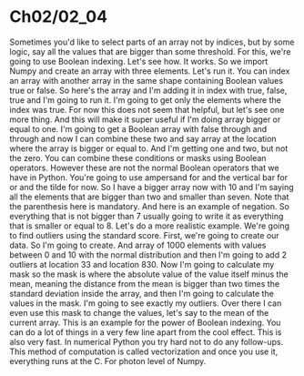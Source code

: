 # Ch02/02_04


Sometimes you'd like to select parts of an array not by indices, but by some logic, say all the values that are bigger than some threshold. For this, we're going to use Boolean indexing. Let's see how. It works. So we import Numpy and create an array with three elements. Let's run it. You can index an array with another array in the same shape containing Boolean values true or false. So here's the array and I'm adding it in index with true, false, true and I'm going to run it. I'm going to get only the elements where the index was true. For now this does not seem that helpful, but let's see one more thing. And this will make it super useful if I'm doing array bigger or equal to one. I'm going to get a Boolean array with false through and through and now I can combine these two and say array at the location where the array is bigger or equal to. And I'm getting one and two, but not the zero. You can combine these conditions or masks using Boolean operators. However these are not the normal Boolean operators that we have in Python. You're going to use ampersand for and the vertical bar for or and the tilde for now. So I have a bigger array now with 10 and I'm saying all the elements that are bigger than two and smaller than seven. Note that the parenthesis here is mandatory. And here is an example of negation. So everything that is not bigger than 7 usually going to write it as everything that is smaller or equal to 8. Let's do a more realistic example. We're going to find outliers using the standard score. First, we're going to create our data. So I'm going to create. And array of 1000 elements with values between 0 and 10 with the normal distribution and then I'm going to add 2 outliers at location 33 and location 830. Now I'm going to calculate my mask so the mask is where the absolute value of the value itself minus the mean, meaning the distance from the mean is bigger than two times the standard deviation inside the array, and then I'm going to calculate the values in the mask. I'm going to see exactly my outliers. Over there I can even use this mask to change the values, let's say to the mean of the current array. This is an example for the power of Boolean indexing. You can do a lot of things in a very few line apart from the cool effect. This is also very fast. In numerical Python you try hard not to do any follow-ups. This method of computation is called vectorization and once you use it, everything runs at the C. For photon level of Numpy.


